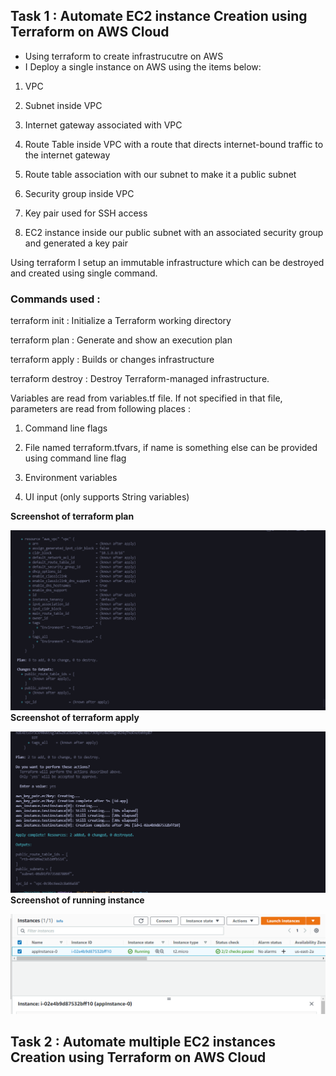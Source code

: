 ## **Task 1 :** Automate EC2 instance Creation using Terraform on AWS Cloud

- Using terraform to create infrastrucutre on AWS
- I Deploy a single instance on AWS using the items below:

1. VPC

2. Subnet inside VPC

3. Internet gateway associated with VPC

4. Route Table inside VPC with a route that directs internet-bound traffic to the internet gateway

5. Route table association with our subnet to make it a public subnet

6. Security group inside VPC

7. Key pair used for SSH access

8. EC2 instance inside our public subnet with an associated security group and generated a key pair

Using terraform I setup an immutable infrastructure which can be destroyed and created using single command.

### **Commands used :**

terraform init : Initialize a Terraform working directory

terraform plan : Generate and show an execution plan

terraform apply : Builds or changes infrastructure

terraform destroy : Destroy Terraform-managed infrastructure.

Variables are read from variables.tf file. If not specified in that file, parameters are read from following places :

1. Command line flags

2. File named terraform.tfvars, if name is something else can be provided using command line flag

3. Environment variables

4. UI input (only supports String variables)

**Screenshot of terraform plan**

![plan](./img/plan.png)
**Screenshot of terraform apply**

![apply](./img/apply.png)
**Screenshot of running instance**

![instance](./img/aws-1.png)

## **Task 2 :** Automate multiple EC2 instances Creation using Terraform on AWS Cloud
